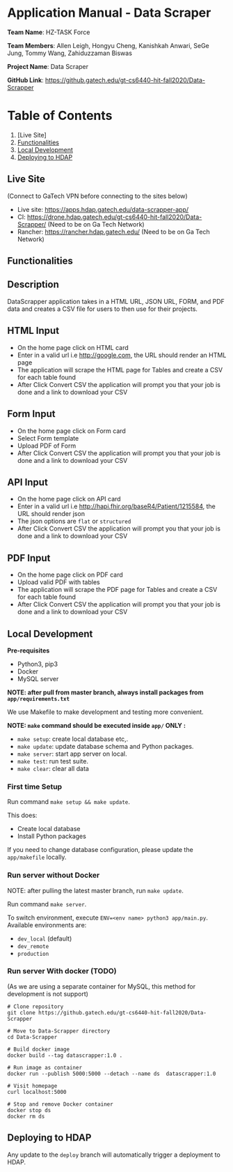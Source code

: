 # Application Manual - Data Scraper

**Team Name**: HZ-TASK Force 

**Team Members**: Allen Leigh, Hongyu Cheng, Kanishkah Anwari, SeGe Jung, Tommy Wang, Zahiduzzaman Biswas 

**Project Name**: Data Scraper 

**GitHub Link**: https://github.gatech.edu/gt-cs6440-hit-fall2020/Data-Scrapper 

# Table of Contents
1. [Live Site]
2. [Functionalities](#example4)
3. [Local Development](#example2)
4. [Deploying to HDAP](#example3)

## Live Site
(Connect to GaTech VPN before connecting to the sites below)

* Live site: https://apps.hdap.gatech.edu/data-scrapper-app/
* CI: https://drone.hdap.gatech.edu/gt-cs6440-hit-fall2020/Data-Scrapper/ (Need to be on Ga Tech Network)
* Rancher: https://rancher.hdap.gatech.edu/ (Need to be on Ga Tech Network)

## Functionalities
## Description
DataScrapper application takes in a HTML URL, JSON URL, FORM, and PDF data and creates a CSV file for users to then use for their projects. 

## HTML Input
* On the home page click on HTML card
* Enter in a valid url i.e http://google.com, the URL should render an HTML page
* The application will scrape the HTML page for Tables and create a CSV for each table found
* After Click Convert CSV the application will prompt you that your job is done and a link to download your CSV

## Form Input
* On the home page click on Form card
* Select Form template
* Upload PDF of Form
* After Click Convert CSV the application will prompt you that your job is done and a link to download your CSV

## API Input
* On the home page click on API card
* Enter in a valid url i.e http://hapi.fhir.org/baseR4/Patient/1215584, the URL should render json
* The json options are `flat` or `structured`
* After Click Convert CSV the application will prompt you that your job is done and a link to download your CSV

## PDF Input
* On the home page click on PDF card
* Upload valid PDF with tables
* The application will scrape the PDF page for Tables and create a CSV for each table found
* After Click Convert CSV the application will prompt you that your job is done and a link to download your CSV

## Local Development

**Pre-requisites**

* Python3, pip3
* Docker
* MySQL server

**NOTE: after pull from master branch, always install packages from `app/requirements.txt`**

We use Makefile to make development and testing more convenient.

**NOTE: `make` command should be executed inside `app/` ONLY :**

* `make setup`: create local database etc,.
* `make update`: update database schema and Python packages.
* `make server`: start app server on local.
* `make test`: run test suite.
* `make clear`: clear all data

### First time Setup

Run command `make setup && make update`.

This does:

* Create local database
* Install Python packages

If you need to change database configuration, please update the `app/makefile` locally.

### Run server without Docker

NOTE: after pulling the latest master branch, run `make update`.

Run command `make server`.

To switch environment, execute `ENV=<env name> python3 app/main.py`. Available environments are:

* `dev_local` (default)
* `dev_remote`
* `production`


### Run server With docker (TODO)

(As we are using a separate container for MySQL, this method for development is not support)

```shell
# Clone repository
git clone https://github.gatech.edu/gt-cs6440-hit-fall2020/Data-Scrapper

# Move to Data-Scrapper directory
cd Data-Scrapper

# Build docker image
docker build --tag datascrapper:1.0 .

# Run image as container
docker run --publish 5000:5000 --detach --name ds  datascrapper:1.0

# Visit homepage
curl localhost:5000

# Stop and remove Docker container
docker stop ds
docker rm ds
```

## Deploying to HDAP

Any update to the `deploy` branch will automatically trigger a deployment to HDAP.




